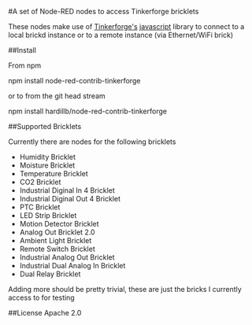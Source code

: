 #A set of Node-RED nodes to access Tinkerforge bricklets

These nodes make use of [Tinkerforge's][1] [javascript][2] library to connect 
to a local brickd instance or to a remote instance (via Ethernet/WiFi brick)

##Install

From npm

npm install node-red-contrib-tinkerforge

or to from the git head stream

npm install hardillb/node-red-contrib-tinkerforge

##Supported Bricklets

Currently there are nodes for the following bricklets

 - Humidity Bricklet
 - Moisture Bricklet
 - Temperature Bricklet
 - CO2 Bricklet
 - Industrial Diginal In 4 Bricklet
 - Industrial Diginal Out 4 Bricklet
 - PTC Bricklet
 - LED Strip Bricklet
 - Motion Detector Bricklet
 - Analog Out Bricklet 2.0
 - Ambient Light Bricklet
 - Remote Switch Bricklet
 - Industrial Analog Out Bricklet
 - Industrial Dual Analog In Bricklet
 - Dual Relay Bricklet

Adding more should be pretty trivial, these are just the bricks I currently 
access to for testing

##License
Apache 2.0


 [1]:http://www.tinkerforge.com/en
 [2]:http://www.tinkerforge.com/en/doc/index.html#/software-javascript-open
